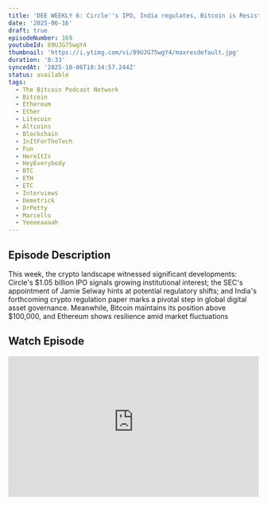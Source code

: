 ```yaml
---
title: 'DEE WEEKLY 6: Circle''s IPO, India regulates, Bitcoin is Resistant'
date: '2025-06-16'
draft: true
episodeNumber: 169
youtubeId: 89UJG75wgY4
thumbnail: 'https://i.ytimg.com/vi/89UJG75wgY4/maxresdefault.jpg'
duration: '8:33'
syncedAt: '2025-10-06T18:34:57.244Z'
status: available
tags:
  - The Bitcoin Podcast Network
  - Bitcoin
  - Ethereum
  - Ether
  - Litecoin
  - Altcoins
  - Blockchain
  - InItForTheTech
  - Fun
  - HereItIs
  - HeyEverybody
  - BTC
  - ETH
  - ETC
  - Interviews
  - Demetrick
  - DrPetty
  - Marcello
  - Yeeeeaaaah
---
```

## Episode Description

This week, the crypto landscape witnessed significant developments: Circle's $1.05 billion IPO signals growing institutional interest; the SEC's appointment of Jamie Selway hints at potential regulatory shifts; and India's forthcoming crypto regulation paper marks a pivotal step in global digital asset governance. Meanwhile, Bitcoin maintains its position above $100,000, and Ethereum shows resilience amid market fluctuations

## Watch Episode

<div style="position: relative; padding-bottom: 56.25%; height: 0; overflow: hidden;">
  <iframe
    src="https://www.youtube-nocookie.com/embed/89UJG75wgY4"
    style="position: absolute; top: 0; left: 0; width: 100%; height: 100%;"
    frameborder="0"
    allow="accelerometer; autoplay; clipboard-write; encrypted-media; gyroscope; picture-in-picture"
    allowfullscreen
  ></iframe>
</div>

